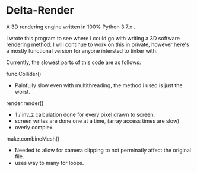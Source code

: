 # Delta-Render
A 3D rendering engine written in 100% Python 3.7.x .

I wrote this program to see where i could go with writing a 3D software rendering method.
I will continue to work on this in private, however here's a mostly functional version for anyone
intersted to tinker with. 

Currently, the slowest parts of this code are as follows:

func.Collider()
- Painfully slow even with multithreading, the method i used is just the worst.

render.render() 
- 1 / inv_z calculation done for every pixel drawn to screen.
- screen writes are done one at a time, (array access times are slow)
- overly complex.

make.combineMesh()
- Needed to allow for camera clipping to not perminatly affect the original file.
- uses way to many for loops.


